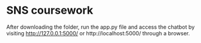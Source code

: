 # SNS coursework
After downloading the folder, run the app.py file and access the chatbot by visiting http://127.0.0.1:5000/ or http://localhost:5000/ through a browser.

